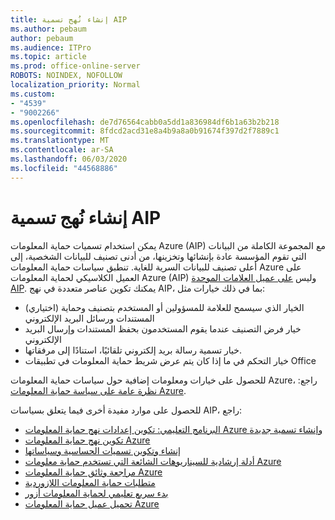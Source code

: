 ```yaml
---
title: إنشاء نُهج تسمية AIP
ms.author: pebaum
author: pebaum
ms.audience: ITPro
ms.topic: article
ms.prod: office-online-server
ROBOTS: NOINDEX, NOFOLLOW
localization_priority: Normal
ms.custom:
- "4539"
- "9002266"
ms.openlocfilehash: de7d76564cabb0a5dd1a836984df6b1a63b2b218
ms.sourcegitcommit: 8fdcd2acd31e8a4b9a8a0b91674f397d2f7889c1
ms.translationtype: MT
ms.contentlocale: ar-SA
ms.lasthandoff: 06/03/2020
ms.locfileid: "44568886"
---
```

# <a name="creating-aip-label-policies"></a>إنشاء نُهج تسمية AIP

يمكن استخدام تسميات حماية المعلومات Azure (AIP) مع المجموعة الكاملة من البيانات التي تقوم المؤسسة عادة بإنشائها وتخزينها، من أدنى تصنيف للبيانات الشخصية، إلى أعلى تصنيف للبيانات السرية للغاية. تنطبق سياسات حماية المعلومات Azure على العميل الكلاسيكي لحماية المعلومات Azure (AIP) وليس [على عميل العلامات الموحدة AIP](https://docs.microsoft.com/azure/information-protection/rms-client/unifiedlabelingclient-version-release-history). يمكنك تكوين عناصر متعددة في نهج AIP، بما في ذلك خيارات مثل:

- الخيار الذي سيسمح للعلامة للمسؤولين أو المستخدم بتصنيف وحماية (اختياري) المستندات ورسائل البريد الإلكتروني
- خيار فرض التصنيف عندما يقوم المستخدمون بحفظ المستندات وإرسال البريد الإلكتروني
- خيار تسمية رسالة بريد إلكتروني تلقائيًا، استنادًا إلى مرفقاتها.
- خيار التحكم في ما إذا كان يتم عرض شريط حماية المعلومات في تطبيقات Office

للحصول على خيارات ومعلومات إضافية حول سياسات حماية المعلومات Azure، راجع: [نظرة عامة على سياسة حماية المعلومات Azure](https://docs.microsoft.com/azure/information-protection/overview-policy).  

للحصول على موارد مفيدة أخرى فيما يتعلق بسياسات AIP، راجع:

- [البرنامج التعليمي: تكوين إعدادات نهج حماية المعلومات Azure وإنشاء تسمية جديدة](https://docs.microsoft.com/azure/information-protection/infoprotect-quick-start-tutorial)  
- [تكوين نهج حماية المعلومات Azure](https://docs.microsoft.com/azure/information-protection/configure-policy)  
- [إنشاء وتكوين تسميات الحساسية وسياساتها](https://docs.microsoft.com/microsoft-365/compliance/create-sensitivity-labels)  
- [أدلة إرشادية للسيناريوهات الشائعة التي تستخدم حماية معلومات Azure](https://docs.microsoft.com/azure/information-protection/how-to-guides)  
- [مراجعة وثائق حماية المعلومات Azure](https://docs.microsoft.com/azure/information-protection/what-is-information-protection)  
- [متطلبات حماية المعلومات اللازوردية](https://docs.microsoft.com/azure/information-protection/get-started/requirements)  
- [بدء سريع تعليمي لحماية المعلومات أزور](https://docs.microsoft.com/azure/information-protection/get-started/infoprotect-quick-start-tutorial)  
- [تحميل عميل حماية المعلومات Azure](https://www.microsoft.com/download/details.aspx?id=53018)